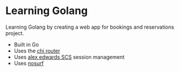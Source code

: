 # Learning Golang

Learning Golang by creating a web app for bookings and reservations project.

- Built in Go
- Uses the [chi router](https://github.com/go-chi/chi)
- Uses [alex edwards SCS](https://github.com/alexedwards/scs) session management
- Uses [nosurf](https://github.com/justinas/nosurf)

<!-- - Uses [govalidator]
- Uses [soda] for database migrations
- Uses [buffalo-pop] for database migrations
- Uses [alex edwards render] for html templates
- Uses [gorm] for database access
- Uses [chi-render] for rendering JSON
- Uses [chi-jwt] for JWT authentication
- Uses [chi-middleware] for middleware
- Uses [chi-cors] for CORS
- Uses [chi-render] for rendering JSON
- Uses [chi-logger] for logging
- Uses [chi-render] for rendering JSON
- Uses [chi-render] for rendering JSON
- Uses [chi-render] for rendering JSON -->
